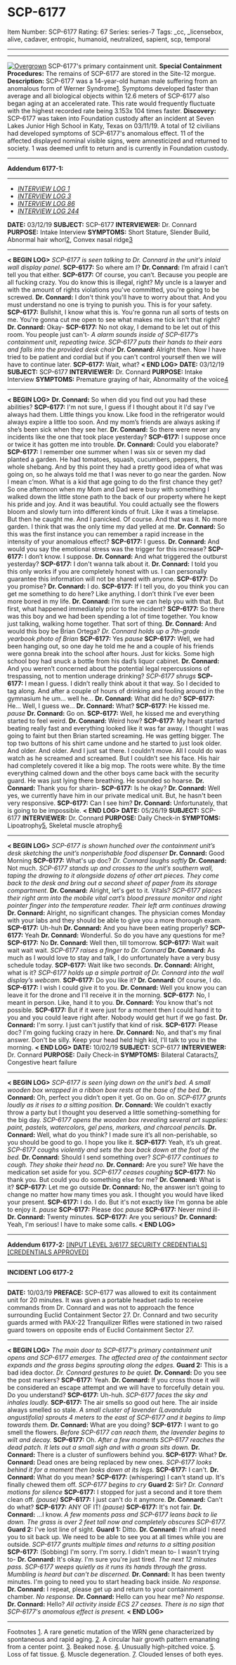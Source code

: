 # SCP-6177
Item Number: SCP-6177
Rating: 67
Series: series-7
Tags: _cc, _licensebox, alive, cadaver, entropic, humanoid, neutralized, sapient, scp, temporal

---

* * *
[![Overgrown](https://scp-wiki.wdfiles.com/local--resized-images/scp-6177/Overgrown/medium.jpg)](https://scp-wiki.wdfiles.com/local--files/scp-6177/Overgrown)
SCP-6177's primary containment unit.
**Special Containment Procedures:** The remains of SCP-6177 are stored in the Site-12 morgue.
**Description:** SCP-6177 was a 14-year-old human male suffering from an anomalous form of Werner Syndrome[1](javascript:;). Symptoms developed faster than average and all biological objects within 12.6 meters of SCP-6177 also began aging at an accelerated rate. This rate would frequently fluctuate with the highest recorded rate being 3.153x 104 times faster.
**Discovery:** SCP-6177 was taken into Foundation custody after an incident at Seven Lakes Junior High School in Katy, Texas on 03/11/19. A total of 12 civilians had developed symptoms of SCP-6177's anomalous effect. 11 of the affected displayed nominal visible signs, were amnesticized and returned to society. 1 was deemed unfit to return and is currently in Foundation custody.
* * *
**Addendum 6177-1:**
* * *
  * [_INTERVIEW LOG 1_](javascript:;)
  * [_INTERVIEW LOG 3_](javascript:;)
  * [_INTERVIEW LOG 86_](javascript:;)
  * [_INTERVIEW LOG 244_](javascript:;)

**DATE:** 03/12/19
**SUBJECT:** SCP-6177
**INTERVIEWER:** Dr. Connard
**PURPOSE:** Intake Interview
**SYMPTOMS:** Short Stature, Slender Build, Abnormal hair whorl[2](javascript:;), Convex nasal ridge[3](javascript:;)
* * *
**< BEGIN LOG>**
_SCP-6177 is seen talking to Dr. Connard in the unit's inlaid wall display panel._
**SCP-6177:** So where am I?
**Dr. Connard:** I’m afraid I can’t tell you that either.
**SCP-6177:** Of course, you can’t. Because you people are all fucking crazy. You do know this is illegal, right? My uncle is a lawyer and with the amount of rights violations you've committed, you're going to be screwed.
**Dr. Connard:** I don't think you'll have to worry about that. And you must understand no one is trying to punish you. This is for your safety.
**SCP-6177:** Bullshit, I know what this is. You're gonna run all sorts of tests on me. You're gonna cut me open to see what makes me tick isn't that right?
**Dr. Connard:** Okay-
**SCP-6177:** No not okay, I demand to be let out of this room. You people just can't-
_A alarm sounds inside of SCP-6177’s containment unit, repeating twice. SCP-6177 puts their hands to their ears and falls into the provided desk chair_
**Dr. Connard:** Alright then. Now I have tried to be patient and cordial but if you can't control yourself then we will have to continue later.
**SCP-6177:** Wait, what?
**< END LOG>**
**DATE:** 03/12/19
**SUBJECT:** SCP-6177
**INTERVIEWER:** Dr. Connard
**PURPOSE:** Intake Interview
**SYMPTOMS:** Premature graying of hair, Abnormality of the voice[4](javascript:;)
* * *
**< BEGIN LOG>**
**Dr. Connard:** So when did you find out you had these abilities?
**SCP-6177:** I'm not sure, I guess if I thought about it I'd say I’ve always had them. Little things you know. Like food in the refrigerator would always expire a little too soon. And my mom’s friends are always asking if she’s been sick when they see her.
**Dr. Connard:** So there were never any incidents like the one that took place yesterday?
**SCP-6177:** I suppose once or twice it has gotten me into trouble.
**Dr. Connard:** Could you elaborate?
**SCP-6177:** I remember one summer when I was six or seven my dad planted a garden. He had tomatoes, squash, cucumbers, peppers, the whole shebang. And by this point they had a pretty good idea of what was going on, so he always told me that I was never to go near the garden. Now I mean c’mon. What is a kid that age going to do the first chance they get? So one afternoon when my Mom and Dad were busy with something I walked down the little stone path to the back of our property where he kept his pride and joy. And it was beautiful. You could actually see the flowers bloom and slowly turn into different kinds of fruit. Like it was a timelapse. But then he caught me. And I panicked. Of course. And that was it. No more garden. I think that was the only time my dad yelled at me.
**Dr. Connard:** So this was the first instance you can remember a rapid increase in the intensity of your anomalous effect?
**SCP-6177:** I guess.
**Dr. Connard:** And would you say the emotional stress was the trigger for this increase?
**SCP-6177:** I don’t know. I suppose.
**Dr. Connard:** And what triggered the outburst yesterday?
**SCP-6177:** I don't wanna talk about it.
**Dr. Connard:** I told you this only works if you are completely honest with us. I can personally guarantee this information will not be shared with anyone.
**SCP-6177:** Do you promise?
**Dr. Connard:** I do.
**SCP-6177:** If I tell you, do you think you can get me something to do here? Like anything. I don’t think I’ve ever been more bored in my life.
**Dr. Connard:** I’m sure we can help you with that. But first, what happened immediately prior to the incident?
**SCP-6177:** So there was this boy and we had been spending a lot of time together. You know just talking, walking home together. That sort of thing.
**Dr. Connard:** And would this boy be Brian Ortega?
_Dr. Connard holds up a 7th-grade yearbook photo of Brian_
**SCP-6177:** Yes
_pause_
**SCP-6177:** Well, we had been hanging out, so one day he told me he and a couple of his friends were gonna break into the school after hours. Just for kicks. Some high school boy had snuck a bottle from his dad’s liquor cabinet.
**Dr. Connard:** And you weren’t concerned about the potential legal repercussions of trespassing, not to mention underage drinking?
_SCP-6177 shrugs_
**SCP-6177:** I mean I guess. I didn’t really think about it that way. So I decided to tag along. And after a couple of hours of drinking and fooling around in the gymnasium he um… well he…
**Dr. Connard:** What did he do?
**SCP-6177:** He… Well, I guess we…
**Dr. Connard:** What?
**SCP-6177:** He kissed me.
_pause_
**Dr. Connard:** Go on.
**SCP-6177:** Well, he kissed me and everything started to feel weird.
**Dr. Connard:** Weird how?
**SCP-6177:** My heart started beating really fast and everything looked like it was far away. I thought I was going to faint but then Brian started screaming. He was getting bigger. The top two buttons of his shirt came undone and he started to just look older. And older. And older. And I just sat there. I couldn’t move. All I could do was watch as he screamed and screamed. But I couldn’t see his face. His hair had completely covered it like a big mop. The roots were white. By the time everything calmed down and the other boys came back with the security guard. He was just lying there breathing. He sounded so hoarse.
**Dr. Connard:** Thank you for sharin-
**SCP-6177:** Is he okay?
**Dr. Connard:** Well yes, we currently have him in our private medical unit. But, he hasn't been very responsive.
**SCP-6177:** Can I see him?
**Dr. Connard:** Unfortunately, that is going to be impossible.
**< END LOG>**
**DATE:** 05/26/19
**SUBJECT:** SCP-6177
**INTERVIEWER:** Dr. Connard
**PURPOSE:** Daily Check-in
**SYMPTOMS:** Lipoatrophy[5](javascript:;), Skeletal muscle atrophy[6](javascript:;)
* * *
**< BEGIN LOG>**
_SCP-6177 is shown hunched over the containment unit’s desk sketching the unit’s nonperishable food dispenser_
**Dr. Connard:** Good Morning
**SCP-6177:** What's up doc?
_Dr. Connard laughs softly_
**Dr. Connard:** Not much.
_SCP-6177 stands up and crosses to the unit’s southern wall, taping the drawing to it alongside dozens of other art pieces. They come back to the desk and bring out a second sheet of paper from its storage compartment._
**Dr. Connard:** Alright, let's get to it. Vitals?
_SCP-6177 places their right arm into the mobile vital cart’s blood pressure monitor and right pointer finger into the temperature reader. Their left arm continues drawing_
**Dr. Connard:** Alright, no significant changes. The physician comes Monday with your labs and they should be able to give you a more thorough exam.
**SCP-6177:** Uh-huh
**Dr. Connard:** And you have been eating properly?
**SCP-6177:** Yeah
**Dr. Connard:** Wonderful. So do you have any questions for me?
**SCP-6177:** No
**Dr. Connard:** Well then, till tomorrow.
**SCP-6177:** Wait wait wait wait wait.
_SCP-6177 raises a finger to Dr. Connard_
**Dr. Connard:** As much as I would love to stay and talk, I do unfortunately have a very busy schedule today.
**SCP-6177:** Wait like two seconds.
**Dr. Connard:** Alright, what is it?
_SCP-6177 holds up a simple portrait of Dr. Connard into the wall display’s webcam._
**SCP-6177:** Do you like it?
**Dr. Connard:** Of course, I do.
**SCP-6177:** I wish I could give it to you.
**Dr. Connard:** Well you know you can leave it for the drone and I'll receive it in the morning.
**SCP-6177:** No, I meant in person. Like, hand it to you.
**Dr. Connard:** You know that's not possible.
**SCP-6177:** But if it were just for a moment then I could hand it to you and you could leave right after. Nobody would get hurt if we go fast.
**Dr. Connard:** I'm sorry. I just can't justify that kind of risk.
**SCP-6177:** Please doc? I'm going fucking crazy in here.
**Dr. Connard:** No, and that's my final answer. Don't be silly. Keep your head held high kid, I'll talk to you in the morning.
**< END LOG>**
**DATE:** 10/02/19
**SUBJECT:** SCP-6177
**INTERVIEWER:** Dr. Connard
**PURPOSE:** Daily Check-in
**SYMPTOMS:** Bilateral Cataracts[7](javascript:;), Congestive heart failure
* * *
**< BEGIN LOG>**
_SCP-6177 is seen lying down on the unit’s bed. A small wooden box wrapped in a ribbon bow rests at the base of the bed._
**Dr. Connard:** Oh, perfect you didn’t open it yet. Go on. Go on.
_SCP-6177 grunts loudly as it rises to a sitting position._
**Dr. Connard:** We couldn't exactly throw a party but I thought you deserved a little something-something for the big day.
_SCP-6177 opens the wooden box revealing several art supplies: paint, pastels, watercolors, gel pens, markers, and charcoal pencils._
**Dr. Connard:** Well, what do you think? I made sure it’s all non-perishable, so you should be good to go. I hope you like it.
**SCP-6177:** Yeah, it’s uh great.
_SCP-6177 coughs violently and sets the box back down at the foot of the bed._
**Dr. Connard:** Should I send something over?
_SCP-6177 continues to cough. They shake their head no._
**Dr. Connard:** Are you sure? We have the medication set aside for you.
_SCP-6177 ceases coughing_
**SCP-6177:** No thank you. But could you do something else for me?
**Dr. Connard:** What is it?
**SCP-6177:** Let me go outside
**Dr. Connard:** No, the answer isn’t going to change no matter how many times you ask. I thought you would have liked your present.
**SCP-6177:** I do. I do. But it's not exactly like I'm gonna be able to enjoy it.
_pause_
**SCP-6177:** Please doc
_pause_
**SCP-6177:** Never mind ill-
**Dr. Connard:** Twenty minutes.
**SCP-6177:** Are you serious?
**Dr. Connard:** Yeah, I'm serious! I have to make some calls.
**< END LOG>**
* * *
**Addendum 6177-2:**
[[INPUT LEVEL 3/6177 SECURITY CREDENTIALS]](javascript:;)
[[CREDENTIALS APPROVED]](javascript:;)
* * *
**INCIDENT LOG 6177-2**
* * *
**DATE:** 10/03/19
**PREFACE:** SCP-6177 was allowed to exit its containment unit for 20 minutes. It was given a portable headset radio to receive commands from Dr. Connard and was not to approach the fence surrounding Euclid Containment Sector 27. Dr. Connard and two security guards armed with PAX-22 Tranquilizer Rifles were stationed in two raised guard towers on opposite ends of Euclid Containment Sector 27.
* * *
**< BEGIN LOG>**
_The main door to SCP-6177's primary containment unit opens and SCP-6177 emerges. The affected area of the containment sector expands and the grass begins sprouting along the edges._
**Guard 2:** This is a bad idea doctor.
_Dr. Connard gestures to be quiet._
**Dr. Connard:** Do you see the post markers?
**SCP-6177:** Yeah.
**Dr. Connard:** If you cross those it will be considered an escape attempt and we will have to forcefully detain you. Do you understand?
**SCP-6177:** Uh-huh.
_SCP-6177 faces the sky and inhales loudly._
**SCP-6177:** The air smells so good out here. The air inside always smelled so stale.
_A small cluster of lavender (Lavandula angustifolia) sprouts 4 meters to the east of SCP-6177 and it begins to limp towards them._
**Dr. Connard:** What are you doing?
**SCP-6177:** I want to go smell the flowers.
_Before SCP-6177 can reach them, the lavender begins to wilt and decay._
**SCP-6177:** Oh.
_After a few moments SCP-6177 reaches the dead patch. It lets out a small sigh and with a groan sits down._
**Dr. Connard:** There is a cluster of sunflowers behind you.
**SCP-6177:** What?
**Dr. Connard:** Dead ones are being replaced by new ones.
_SCP-6177 looks behind it for a moment then looks down at its legs._
**SCP-6177:** I can't.
**Dr. Connard:** What do you mean?
**SCP-6177:** (whispering) I can't stand up. It's finally chewed them off.
_SCP-6177 begins to cry_
**Guard 2:** Sir?
_Dr. Connard motions for silence_
**SCP-6177:** I stopped for just a second and it tore them clean off.
_(pause)_
**SCP-6177:** I just can't do it anymore.
**Dr. Connard:** Can't do what?
**SCP-6177:** ANY OF IT!
_(pause)_
**SCP-6177:** It's not fair.
**Dr. Connard:** …I know.
_A few moments pass and SCP-6177 leans back to lie down. The grass is over 2 feet tall now and completely obscures SCP-6177._
**Guard 2:** I've lost line of sight.
**Guard 1:** Ditto.
**Dr. Connard:** I'm afraid I need you to sit back up. We need to be able to see you at all times while you are outside.
_SCP-6177 grunts multiple times and returns to a sitting position_
**SCP-6177:** (Sobbing) I'm sorry. I'm sorry. I didn't mean to- I wasn't trying to-
**Dr. Connard:** It's okay. I'm sure you're just tired.
_The next 12 minutes pass. SCP-6177 weeps quietly as it runs its hands through the grass. Mumbling is heard but can't be discerned._
**Dr. Connard:** It has been twenty minutes. I'm going to need you to start heading back inside.
_No response._
**Dr. Connard:** I repeat, please get up and return to your containment chamber.
_No response._
**Dr. Connard:** Hello can you hear me?
_No response._
**Dr. Connard:** Hello?
_All activity inside ECS 27 ceases. There is no sign that SCP-6177's anomalous effect is present._
**< END LOG>**
* * *
Footnotes
[1](javascript:;). A rare genetic mutation of the WRN gene characterized by spontaneous and rapid aging.
[2](javascript:;). A circular hair growth pattern emanating from a center point.
[3](javascript:;). Beaked nose.
[4](javascript:;). Unusually high-pitched voice.
[5](javascript:;). Loss of fat tissue.
[6](javascript:;). Muscle degeneration.
[7](javascript:;). Clouded lenses of both eyes.
